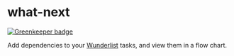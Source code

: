 # what-next

[![Greenkeeper badge](https://badges.greenkeeper.io/robhowell/what-next.svg)](https://greenkeeper.io/)

Add dependencies to your [Wunderlist](http://www.wunderlist.com) tasks, and view them in a flow chart.

